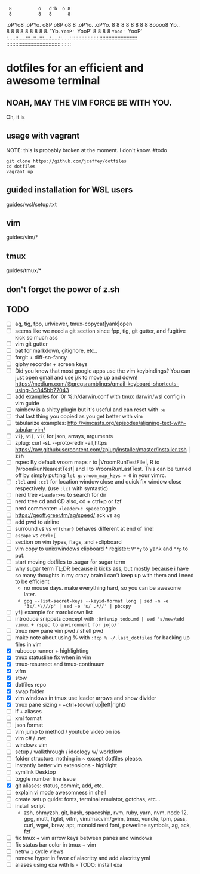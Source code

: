                                            
     8          o   d'b  o 8               
     8          8   8      8               
.oPYo8 .oPYo.  o8P o8P  o8 8 .oPYo. .oPYo. 
8    8 8    8   8   8    8 8 8oooo8 Yb..   
8    8 8    8   8   8    8 8 8.       'Yb. 
`YooP' `YooP'   8   8    8 8 `Yooo' `YooP' 
:.....::.....:::..::..:::....:.....::.....:
:::::::::::::::::::::::::::::::::::::::::::
:::::::::::::::::::::::::::::::::::::::::::


# dotfiles for an efficient and awesome terminal


## NOAH, MAY THE VIM FORCE BE WITH YOU.
Oh, it is

## usage with vagrant
NOTE: this is probably broken at the moment. I don't know. #todo
```shell
git clone https://github.com/jcaffey/dotfiles
cd dotfiles
vagrant up
```

## guided installation for WSL users
guides/wsl/setup.txt

## vim
guides/vim/*

## tmux
guides/tmux/*

## don't forget the power of z.sh

## TODO
* [ ] ag, tig, fpp, urlviewer, tmux-copycat|yank|open
* [ ] seems like we need a git section since fpp, tig, git gutter, and fugitive kick so much ass
* [ ] vim git gutter
* [ ] bat for markdown, gitignore, etc..
* [ ] forgit + diff-so-fancy
* [ ] giphy recorder + screen keys
* [ ] Did you know that most google apps use the vim keybindings? You can just open gmail and use j/k to move up and down! https://medium.com/@gregsramblings/gmail-keyboard-shortcuts-using-3c845bb77043
* [ ] add examples for :0r %:h/darwin.conf with tmux darwin/wsl config in vim guide
* [ ] rainbow is a shitty plugin but it's useful and can reset with `:e`
* [ ] that last thing you copied as you get better with vim
* [ ] tabularize examples: http://vimcasts.org/episodes/aligning-text-with-tabular-vim/
* [ ] `vi}`, `vi[`, `vi(` for json, arrays, arguments
* [ ] zplug: curl -sL --proto-redir -all,https https://raw.githubusercontent.com/zplug/installer/master/installer.zsh | zsh
* [ ] rspec By default vroom maps <Leader>r to |VroomRunTestFile|, <Leader>R to
|VroomRunNearestTest| and <Leader>l to VroomRunLastTest. This can be turned off
by simply putting `let g:vroom_map_keys = 0` in your vimrc.
* [ ] `:lcl` and `:ccl` for location window close and quick fix window close respectively. (use `:lcl` with syntastic)
* [ ] nerd tree `<Leader>+s` to search for dir
* [ ] nerd tree cd and CD also, cd + ctrl+p or fzf
* [ ] nerd commenter: `<leader>c space` toggle
* [ ] https://geoff.greer.fm/ag/speed/ ack vs ag
* [ ] add pwd to airline
* [ ] surround `v$` vs `vf{char}` behaves different at end of line!
* [ ] `escape` vs `ctrl+[`
* [ ] section on vim types, flags, and +clipboard
* [ ] vim copy to unix/windows clipboard * register: `V"*y` to yank and `"*p` to put.
* [ ] start moving dotfiles to .sugar for sugar term
* [ ] why sugar term TL;DR because it kicks ass, but mostly because i have so many thoughts in my crazy brain i can't keep up with them and i need to be efficient
  - no mouse days. make everything hard, so you can be awesome later.
  - `gpg --list-secret-keys --keyid-format long | sed -n -e '3s/.*\///p' | sed -e 's/ .*//' | pbcopy`
* [ ] `yf]` example for mardkdown list
* [ ] introduce snippets concept with `:0r!snip todo.md | sed 's/new/add vimux + rspec to environment for jojo/'`
* [ ] tmux new pane vim pwd / shell pwd
* [ ] make note about using % with `:!cp % ~/.last_dotfiles` for backing up files in vim
* [x] rubocop runner + highlighting
* [x] tmux statusline fix when in vim
* [x] tmux-resurrect and tmux-continuum
* [x] vifm
* [x] stow
* [x] dotfiles repo
* [x] swap folder
* [x] vim windows in tmux use leader arrows and show divider
* [x] tmux pane sizing - <Leader>+ctrl+{down|up|left|right}
* [ ] lf + aliases
* [ ] xml format
* [ ] json format
* [ ] vim jump to method / youtube video on ios
* [ ] vim c# / .net
* [ ] windows vim
* [ ] setup / walkthrough / ideology w/ workflow
* [ ] folder structure. nothing in ~ except dotfiles please.
* [ ] instantly better vim extensions - highlight
* [ ] symlink Desktop
* [ ] toggle number line issue
* [x] git aliases: status, commit, add, etc..
* [ ] explain vi mode awesomness in shell
* [ ] create setup guide: fonts, terminal emulator, gotchas, etc...
* [ ] install script
  - zsh, ohmyzsh, git, bash, spaceship, rvm, ruby, yarn, nvm, node 12, gpg, mutt, figlet, vifm, vim/macvim/gvim, tmux, vundle, tpm, pass, curl, wget, brew, apt, monoid nerd font, powerline symbols, ag, ack, fzf
* [ ] fix tmux + vim arrow keys between panes and windows
* [ ] fix status bar color in tmux + vim
* [ ] netrw `i` cycle views
* [ ] remove hyper in favor of alacritty and add alacritty yml
* [ ] aliases using exa with ls - TODO: install exa
